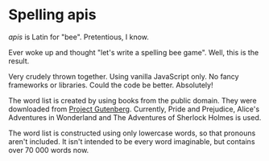 # Spelling apis

_apis_ is Latin for "bee". Pretentious, I know.

Ever woke up and thought "let's write a spelling bee game". Well, this is the result.

Very crudely thrown together. Using vanilla JavaScript only. No fancy frameworks or libraries. Could the code be better. Absolutely!

The word list is created by using books from the public domain. They were downloaded from [Project Gutenberg](https://www.gutenberg.org/browse/scores/top). Currently, Pride and Prejudice, Alice's Adventures in Wonderland and The Adventures of Sherlock Holmes is used.

The word list is constructed using only lowercase words, so that pronouns aren't included. It isn't intended to be every word imaginable, but contains over 70 000 words now.